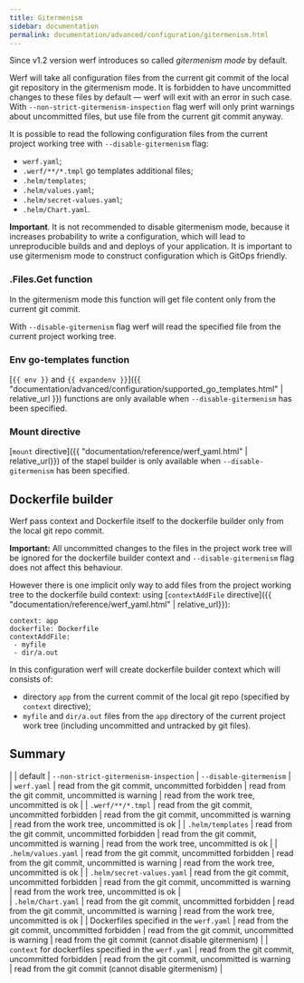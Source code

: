 ```yaml
---
title: Gitermenism
sidebar: documentation
permalink: documentation/advanced/configuration/gitermenism.html
---
```


Since v1.2 version werf introduces so called _gitermenism mode_ by default.

Werf will take all configuration files from the current git commit of the local git repository in the gitermenism mode. It is forbidden to have uncommitted changes to these files by default — werf will exit with an error in such case. With `--non-strict-gitermenism-inspection` flag werf will only print warnings about uncommitted files, but use file from the current git commit anyway.

It is possible to read the following configuration files from the current project working tree with `--disable-gitermenism` flag:
 - `werf.yaml`;
 - `.werf/**/*.tmpl` go templates additional files;
 - `.helm/templates`;
 - `.helm/values.yaml`;
 - `.helm/secret-values.yaml`;
 - `.helm/Chart.yaml`.

**Important**. It is not recommended to disable gitermenism mode, because it increases probability to write a configuration, which will lead to unreproducible builds and and deploys of your application. It is important to use gitermenism mode to construct configuration which is GitOps friendly.
 
### .Files.Get function

In the gitermenism mode this function will get file content only from the current git commit.

With `--disable-gitermenism` flag werf will read the specified file from the current project working tree.

### Env go-templates function

[`{{ env }}` and `{{ expandenv }}`]({{ "documentation/advanced/configuration/supported_go_templates.html" | relative_url }}) functions are only available when `--disable-gitermenism` has been specified.

### Mount directive

[`mount` directive]({{ "documentation/reference/werf_yaml.html" | relative_url}}) of the stapel builder is only available when `--disable-gitermenism` has been specified. 

## Dockerfile builder

Werf pass context and Dockerfile itself to the dockerfile builder only from the local git repo commit.

**Important:** All uncommitted changes to the files in the project work tree will be ignored for the dockerfile builder context and `--disable-gitermenism` flag does not affect this behaviour.

However there is one implicit only way to add files from the project working tree to the dockerfile build context: using [`contextAddFile` directive]({{ "documentation/reference/werf_yaml.html" | relative_url}}):

```
context: app
dockerfile: Dockerfile
contextAddFile:
 - myfile
 - dir/a.out
```

In this configuration werf will create dockerfile builder context which will consists of:
 - directory `app` from the current commit of the local git repo (specified by `context` directive);
 - `myfile` and `dir/a.out` files from the `app` directory of the current project work tree (including uncommitted and untracked by git files).

## Summary

|             | default | `--non-strict-gitermenism-inspection` | `--disable-gitermenism` |  
| `werf.yaml` | read from the git commit, uncommitted forbidden | read from the git commit, uncommitted is warning | read from the work tree, uncommitted is ok |
| `.werf/**/*.tmpl`  | read from the git commit, uncommitted forbidden | read from the git commit, uncommitted is warning | read from the work tree, uncommitted is ok |
| `.helm/templates` | read from the git commit, uncommitted forbidden | read from the git commit, uncommitted is warning | read from the work tree, uncommitted is ok |
| `.helm/values.yaml` | read from the git commit, uncommitted forbidden | read from the git commit, uncommitted is warning | read from the work tree, uncommitted is ok |
| `.helm/secret-values.yaml` | read from the git commit, uncommitted forbidden | read from the git commit, uncommitted is warning | read from the work tree, uncommitted is ok |  
| `.helm/Chart.yaml` | read from the git commit, uncommitted forbidden | read from the git commit, uncommitted is warning | read from the work tree, uncommitted is ok |
| Dockerfiles specified in the `werf.yaml` |  read from the git commit, uncommitted forbidden | read from the git commit, uncommitted is warning | read from the git commit (cannot disable gitermenism) |
| `context` for dockerfiles specified in the `werf.yaml` |  read from the git commit, uncommitted forbidden | read from the git commit, uncommitted is warning | read from the git commit (cannot disable gitermenism) | 
